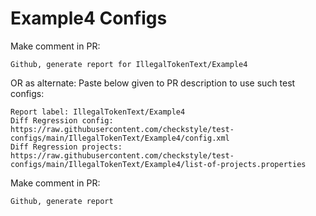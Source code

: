# Example4 Configs
Make comment in PR:
```
Github, generate report for IllegalTokenText/Example4
```
OR as alternate:
Paste below given to PR description to use such test configs:
```
Report label: IllegalTokenText/Example4
Diff Regression config: https://raw.githubusercontent.com/checkstyle/test-configs/main/IllegalTokenText/Example4/config.xml
Diff Regression projects: https://raw.githubusercontent.com/checkstyle/test-configs/main/IllegalTokenText/Example4/list-of-projects.properties
```
Make comment in PR:
```
Github, generate report
```
